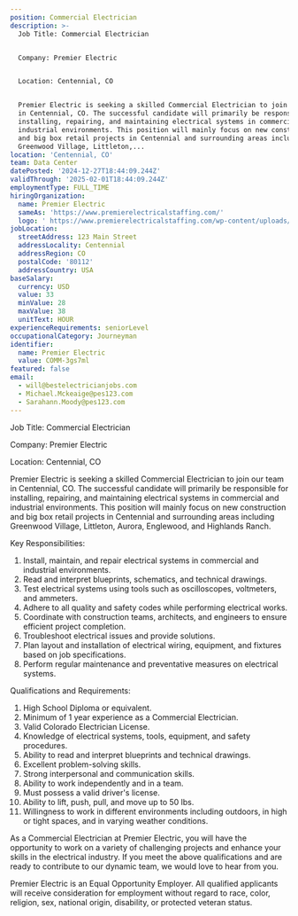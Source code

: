 ```yaml
---
position: Commercial Electrician
description: >-
  Job Title: Commercial Electrician


  Company: Premier Electric


  Location: Centennial, CO


  Premier Electric is seeking a skilled Commercial Electrician to join our team
  in Centennial, CO. The successful candidate will primarily be responsible for
  installing, repairing, and maintaining electrical systems in commercial and
  industrial environments. This position will mainly focus on new construction
  and big box retail projects in Centennial and surrounding areas including
  Greenwood Village, Littleton,...
location: 'Centennial, CO'
team: Data Center
datePosted: '2024-12-27T18:44:09.244Z'
validThrough: '2025-02-01T18:44:09.244Z'
employmentType: FULL_TIME
hiringOrganization:
  name: Premier Electric
  sameAs: 'https://www.premierelectricalstaffing.com/'
  logo: ' https://www.premierelectricalstaffing.com/wp-content/uploads/2020/05/Premier-Electrical-Staffing-logo.png'
jobLocation:
  streetAddress: 123 Main Street
  addressLocality: Centennial
  addressRegion: CO
  postalCode: '80112'
  addressCountry: USA
baseSalary:
  currency: USD
  value: 33
  minValue: 28
  maxValue: 38
  unitText: HOUR
experienceRequirements: seniorLevel
occupationalCategory: Journeyman
identifier:
  name: Premier Electric
  value: COMM-3gs7ml
featured: false
email:
  - will@bestelectricianjobs.com
  - Michael.Mckeaige@pes123.com
  - Sarahann.Moody@pes123.com
---
```




Job Title: Commercial Electrician

Company: Premier Electric

Location: Centennial, CO

Premier Electric is seeking a skilled Commercial Electrician to join our team in Centennial, CO. The successful candidate will primarily be responsible for installing, repairing, and maintaining electrical systems in commercial and industrial environments. This position will mainly focus on new construction and big box retail projects in Centennial and surrounding areas including Greenwood Village, Littleton, Aurora, Englewood, and Highlands Ranch.

Key Responsibilities:

1. Install, maintain, and repair electrical systems in commercial and industrial environments.
2. Read and interpret blueprints, schematics, and technical drawings.
3. Test electrical systems using tools such as oscilloscopes, voltmeters, and ammeters.
4. Adhere to all quality and safety codes while performing electrical works.
5. Coordinate with construction teams, architects, and engineers to ensure efficient project completion.
6. Troubleshoot electrical issues and provide solutions.
7. Plan layout and installation of electrical wiring, equipment, and fixtures based on job specifications.
8. Perform regular maintenance and preventative measures on electrical systems.

Qualifications and Requirements:

1. High School Diploma or equivalent.
2. Minimum of 1 year experience as a Commercial Electrician.
3. Valid Colorado Electrician License.
4. Knowledge of electrical systems, tools, equipment, and safety procedures.
5. Ability to read and interpret blueprints and technical drawings.
6. Excellent problem-solving skills.
7. Strong interpersonal and communication skills.
8. Ability to work independently and in a team.
9. Must possess a valid driver's license.
10. Ability to lift, push, pull, and move up to 50 lbs.
11. Willingness to work in different environments including outdoors, in high or tight spaces, and in varying weather conditions.

As a Commercial Electrician at Premier Electric, you will have the opportunity to work on a variety of challenging projects and enhance your skills in the electrical industry. If you meet the above qualifications and are ready to contribute to our dynamic team, we would love to hear from you. 

Premier Electric is an Equal Opportunity Employer. All qualified applicants will receive consideration for employment without regard to race, color, religion, sex, national origin, disability, or protected veteran status.
